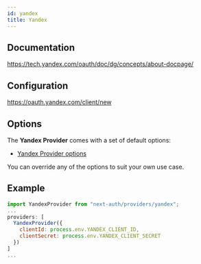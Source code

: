 ```yaml
---
id: yandex
title: Yandex
---
```


## Documentation

https://tech.yandex.com/oauth/doc/dg/concepts/about-docpage/

## Configuration

https://oauth.yandex.com/client/new

## Options

The **Yandex Provider** comes with a set of default options:

- [Yandex Provider options](https://github.com/nextauthjs/next-auth/blob/v4/packages/next-auth/src/providers/yandex.ts)

You can override any of the options to suit your own use case.

## Example

```js
import YandexProvider from "next-auth/providers/yandex";
...
providers: [
  YandexProvider({
    clientId: process.env.YANDEX_CLIENT_ID,
    clientSecret: process.env.YANDEX_CLIENT_SECRET
  })
]
...
```
